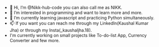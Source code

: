 - 👋 Hi, I’m @Nikk-hub-code you can also call me as NIKK.
- 👀 I’m interested in programming and want to learn more and more.
- 🌱 I’m currently learning javascript and practicing Python simultaneously.
- 📫 If you want you can reach me through my LinkedIn(Kaushal Kumar Jha) or through my Insta(_kaushaljha.18).
- I'm currently working on small projects like To-do-list App, Currency Converter and few more.


<!---
Nikk-hub-code/Nikk-hub-code is a ✨ special ✨ repository because its `README.md` (this file) appears on your GitHub profile.
You can click the Preview link to take a look at your changes.
--->
